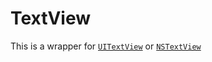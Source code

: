 # TextView

This is a wrapper for [`UITextView`](https://developer.apple.com/documentation/uikit/uitextview) or [`NSTextView`](https://developer.apple.com/documentation/appkit/nstextview)
